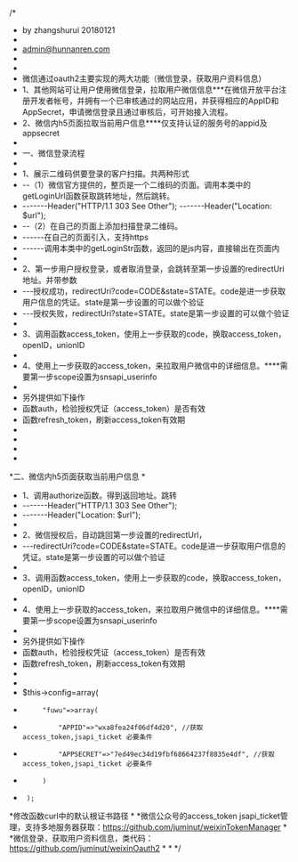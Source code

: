 /*
 * by zhangshurui 20180121
 *
 * admin@hunnanren.com
 *
 *
 * 微信通过oauth2主要实现的两大功能（微信登录，获取用户资料信息）
 * 1、其他网站可让用户使用微信登录，拉取用户微信信息***在微信开放平台注册开发者帐号，并拥有一个已审核通过的网站应用，并获得相应的AppID和AppSecret，申请微信登录且通过审核后，可开始接入流程。
 * 2、微信内h5页面拉取当前用户信息****仅支持认证的服务号的appid及appsecret
 *
 * 一、微信登录流程
 *
 *  1、展示二维码供要登录的客户扫描。共两种形式
 * --（1）微信官方提供的，整页是一个二维码的页面。调用本类中的getLoginUrl函数获取跳转地址，然后跳转。
 * -------Header("HTTP/1.1 303 See Other");
   -------Header("Location: $url");
 * --（2）在自己的页面上添加扫描登录二维码。
 * ------在自己的页面引入<script src="https://res.wx.qq.com/connect/zh_CN/htmledition/js/wxLogin.js"></script>，支持https
 * ------调用本类中的getLoginStr函数，返回的是js内容，直接输出在页面内
 *
 * 2、第一步用户授权登录，或者取消登录，会跳转至第一步设置的redirectUri地址。并带参数
 * ---授权成功，redirectUri?code=CODE&state=STATE。code是进一步获取用户信息的凭证。state是第一步设置的可以做个验证
 * ---授权失败，redirectUri?state=STATE。state是第一步设置的可以做个验证
 *
 * 3、调用函数access_token，使用上一步获取的code，换取access_token，openID，unionID
 *
 * 4、使用上一步获取的access_token，来拉取用户微信中的详细信息。****需要第一步scope设置为snsapi_userinfo
 *
 * 另外提供如下操作
 * 函数auth，检验授权凭证（access_token）是否有效
 * 函数refresh_token，刷新access_token有效期
 *
 *
 *
 *
 *二、微信内h5页面获取当前用户信息
 *
 * 1、调用authorize函数。得到返回地址。跳转
 * -------Header("HTTP/1.1 303 See Other");
 * -------Header("Location: $url");
 *
 * 2、微信授权后，自动跳回第一步设置的redirectUrl，
 * ---redirectUri?code=CODE&state=STATE。code是进一步获取用户信息的凭证。state是第一步设置的可以做个验证
 *
 * 3、调用函数access_token，使用上一步获取的code，换取access_token，openID，unionID
 *
 * 4、使用上一步获取的access_token，来拉取用户微信中的详细信息。****需要第一步scope设置为snsapi_userinfo
 *
 * 另外提供如下操作
 * 函数auth，检验授权凭证（access_token）是否有效
 * 函数refresh_token，刷新access_token有效期
 *
 *
 * $this->config=array(
 *          "fuwu"=>array(
 *              "APPID"=>"wxa8fea24f06df4d20", //获取access_token,jsapi_ticket 必要条件
 *              "APPSECRET"=>"7ed49ec34d19fbf68664237f8835e4df", //获取access_token,jsapi_ticket 必要条件
 *          )
 *      );
 *修改函数curl中的默认根证书路径
 *
 *微信公众号的access_token jsapi_ticket管理，支持多地服务器获取：https://github.com/juminut/weixinTokenManager
 *
 *微信登录，获取用户资料信息，类代码：https://github.com/juminut/weixinOauth2
 *
 *
 */